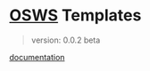 # [OSWS](https://github.com/OSWS) Templates
> version: 0.0.2 beta

[documentation](https://github.com/OSWS/OSWS-Templates/wiki)